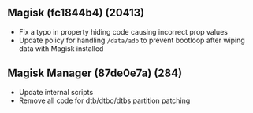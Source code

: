 ## Magisk (fc1844b4) (20413)
- Fix a typo in property hiding code causing incorrect prop values
- Update policy for handling `/data/adb` to prevent bootloop after wiping data with Magisk installed

## Magisk Manager (87de0e7a) (284)
- Update internal scripts
- Remove all code for dtb/dtbo/dtbs partition patching
